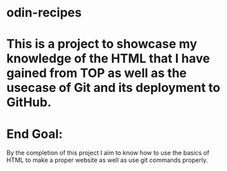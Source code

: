 # odin-recipes

# This is a project to showcase my knowledge of the HTML that I have gained from TOP as well as the usecase of Git and its deployment to GitHub.

# End Goal:
By the completion of this project I aim to know how to use the basics of HTML to make a proper website as well as use git commands properly.